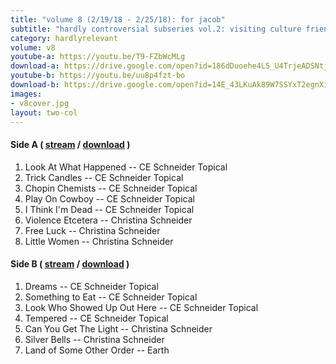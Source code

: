 ```yaml
---
title: "volume 8 (2/19/18 - 2/25/18): for jacob"
subtitle: "hardly controversial subseries vol.2: visiting culture friends"
category: hardlyrelevant
volume: v8
youtube-a: https://youtu.be/T9-FZbWcMLg
download-a: https://drive.google.com/open?id=186dDuoehe4L5_U4TrjeADSNtjz-FVadc
youtube-b: https://youtu.be/uu8p4fzt-bo
download-b: https://drive.google.com/open?id=14E_43LKuAk89W7SSYxT2egnXiJt9WORJ 
images: 
- v8cover.jpg
layout: two-col 
---
```

#### Side A ( <a target="_blank" href="{{ page.youtube-a }}">stream</a> / <a target="_blank" href="{{ page.download-a }}">download</a> ) ####
1. Look At What Happened -- CE Schneider Topical
2. Trick Candles -- CE Schneider Topical
3. Chopin Chemists -- CE Schneider Topical
4. Play On Cowboy -- CE Schneider Topical
5. I Think I'm Dead -- CE Schneider Topical
6. Violence Etcetera -- Christina Schneider
7. Free Luck -- Christina Schneider
8. Little Women -- Christina Schneider 

#### Side B ( <a target="_blank" href="{{ page.youtube-b }}">stream</a> / <a target="_blank" href="{{ page.download-b }}">download</a> ) ####
1. Dreams -- CE Schneider Topical
2. Something to Eat -- CE Schneider Topical
3. Look Who Showed Up Out Here -- CE Schneider Topical
4. Tempered -- CE Schneider Topical
5. Can You Get The Light -- Christina Schneider
6. Silver Bells -- Christina Schneider
7. Land of Some Other Order -- Earth
